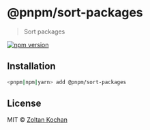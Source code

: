 # @pnpm/sort-packages

> Sort packages

[![npm version](https://img.shields.io/npm/v/@pnpm/sort-packages.svg)](https://www.npmjs.com/package/@pnpm/plugin-commands-recursive)

## Installation

```sh
<pnpm|npm|yarn> add @pnpm/sort-packages
```

## License

MIT © [Zoltan Kochan](https://www.kochan.io/)

